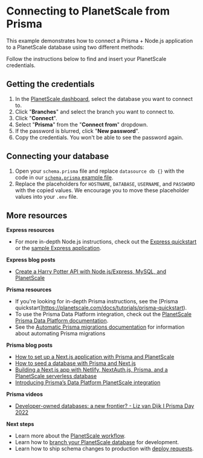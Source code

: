 # Connecting to PlanetScale from Prisma

This example demonstrates how to connect a Prisma + Node.js application to a PlanetScale database using two different methods:

Follow the instructions below to find and insert your PlanetScale credentials.

## Getting the credentials

1. In the [PlanetScale dashboard](https://app.planetscale.com), select the database you want to connect to.
2. Click "**Branches**" and select the branch you want to connect to.
3. Click "**Connect**".
4. Select "**Prisma**" from the "**Connect from**" dropdown.
5. If the password is blurred, click "**New password**".
6. Copy the credentials. You won't be able to see the password again.

## Connecting your database

1. Open your `schema.prisma` file and replace `datasource db {}` with the code in our [`schema.prisma` example file](https://github.com/planetscale/connection-examples/blob/main/nodejs/prisma/schema.prisma).
2. Replace the placeholders for `HOSTNAME`, `DATABASE`, `USERNAME`, and `PASSWORD` with the copied values. We encourage you to move these placeholder values into your `.env` file.

## More resources

**Express resources**
- For more in-depth Node.js instructions, check out the [Express quickstart](https://planetscale.com/docs/tutorials/connect-nodejs-app) or the [sample Express application](https://github.com/planetscale/express-example).

**Express blog posts**
- [Create a Harry Potter API with Node.js/Express, MySQL, and PlanetScale](https://planetscale.com/blog/create-a-harry-potter-api-with-node-js-express-mysql-and-planetscale)

**Prisma resources**
- If you're looking for in-depth Prisma instructions, see the [Prisma quickstart]https://planetscale.com/docs/tutorials/prisma-quickstart).
- To use the Prisma Data Platform integration, check out the [PlanetScale Prisma Data Platform documentation](https://planetscale.com/docs/tutorials/prisma-data-platform-integration).
- See the [Automatic Prisma migrations documentation](https://planetscale.com/docs/tutorials/automatic-prisma-migrations) for information about automating Prisma migrations

**Prisma blog posts**

- [How to set up a Next.js application with Prisma and PlanetScale](https://planetscale.com/blog/how-to-setup-next-js-with-prisma-and-planetscale)
- [How to seed a database with Prisma and Next.js](https://planetscale.com/blog/how-to-seed-a-database-with-prisma-and-next-js)
- [Building a Next.js app with Netlify, NextAuth.js, Prisma, and a PlanetScale serverless database](https://planetscale.com/blog/nextjs-netlify-planetscale-starter-app)
- [Introducing Prisma’s Data Platform PlanetScale integration](https://planetscale.com/blog/planetscale-mysql-database-on-prisma-platform)

**Prisma videos**
- [Developer-owned databases: a new frontier? - Liz van Dijk I Prisma Day 2022](https://www.youtube.com/watch?v=HDclqWeYt5M)

**Next steps**

- Learn more about the [PlanetScale workflow](https://planetscale.com/docs/concepts/planetscale-workflow).
- Learn how to [branch your PlanetScale database](https://planetscale.com/docs/concepts/branching) for development.
- Learn how to ship schema changes to production with [deploy requests](https://planetscale.com/docs/concepts/deploy-requests).
